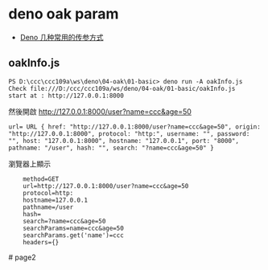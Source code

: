 # deno oak param

* [Deno 几种常用的传参方式](https://zhuanlan.zhihu.com/p/147776578)

## oakInfo.js

```
PS D:\ccc\ccc109a\ws\deno\04-oak\01-basic> deno run -A oakInfo.js
Check file:///D:/ccc/ccc109a/ws/deno/04-oak/01-basic/oakInfo.js
start at : http://127.0.0.1:8000
```

然後開啟 http://127.0.0.1:8000/user?name=ccc&age=50

```
url= URL { href: "http://127.0.0.1:8000/user?name=ccc&age=50", origin: "http://127.0.0.1:8000", protocol: "http:", username: "", password: "", host: "127.0.0.1:8000", hostname: "127.0.0.1", port: "8000", pathname: "/user", hash: "", search: "?name=ccc&age=50" }
```

瀏覽器上顯示

```
    method=GET
    url=http://127.0.0.1:8000/user?name=ccc&age=50
    protocol=http:
    hostname=127.0.0.1
    pathname=/user
    hash=
    search=?name=ccc&age=50
    searchParams=name=ccc&age=50
    searchParams.get('name')=ccc
    headers={}
```



#   p a g e 2  
 